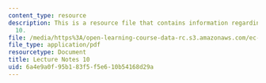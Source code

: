 ```yaml
---
content_type: resource
description: This is a resource file that contains information regarding lecture note
  10.
file: /media/https%3A/open-learning-course-data-rc.s3.amazonaws.com/ec-715-d-lab-disseminating-innovations-for-the-common-good-spring-2007/6a4e9a0f95b183f5f5e610b54168d29a_MITEC_715S07_notes10.pdf
file_type: application/pdf
resourcetype: Document
title: Lecture Notes 10
uid: 6a4e9a0f-95b1-83f5-f5e6-10b54168d29a
---
```

